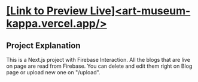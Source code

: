 # [[Link to Preview Live]<art-museum-kappa.vercel.app/>](https://art-museum-kappa.vercel.app/)

## Project Explanation
This is a Next.js project with Firebase Interaction. All the blogs that are live on page are read from Firebase. You can delete and edit them right on Blog page or upload new one on "/upload".

